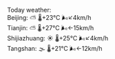 Today weather:  
Beijing: ⛅️  🌡️+23°C 🌬️↙4km/h  
Tianjin: ⛅️  🌡️+27°C 🌬️←15km/h  
Shijiazhuang: ☀️   🌡️+25°C 🌬️↙4km/h  
Tangshan: 🌫  🌡️+21°C 🌬️←12km/h  
